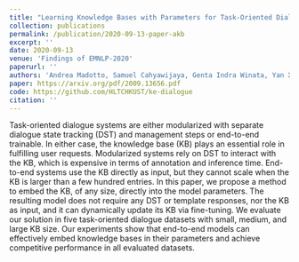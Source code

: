 ```yaml
---
title: "Learning Knowledge Bases with Parameters for Task-Oriented Dialogue Systems"
collection: publications
permalink: /publication/2020-09-13-paper-akb
excerpt: ''
date: 2020-09-13
venue: 'Findings of EMNLP-2020'
paperurl: ''
authors: 'Andrea Madotto, Samuel Cahyawijaya, Genta Indra Winata, Yan Xu, Zihan Liu, Zhaojiang Lin, Pascale Fung'
paper: https://arxiv.org/pdf/2009.13656.pdf
code: https://github.com/HLTCHKUST/ke-dialogue
citation: ''
---
```

Task-oriented dialogue systems are either modularized with separate dialogue state tracking (DST) and management steps or end-to-end trainable. In either case, the knowledge base (KB) plays an essential role in fulfilling user requests. Modularized systems rely on DST to interact with the KB, which is expensive in terms of annotation and inference time. End-to-end systems use the KB directly as input, but they cannot scale when the KB is larger than a few hundred entries. In this paper, we propose a method to embed the KB, of any size, directly into the model parameters. The resulting model does not require any DST or template responses, nor the KB as input, and it can dynamically update its KB via fine-tuning. We evaluate our solution in five task-oriented dialogue datasets with small, medium, and large KB size. Our experiments show that end-to-end models can effectively embed knowledge bases in their parameters and achieve competitive performance in all evaluated datasets.
